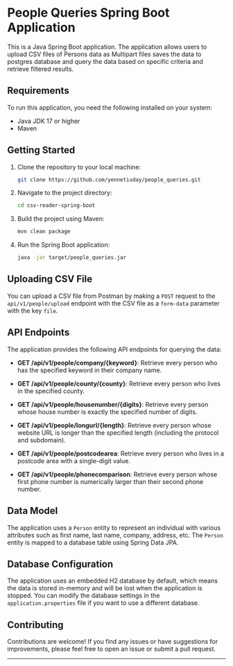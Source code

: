 # People Queries Spring Boot Application

This is a Java Spring Boot application. The application allows users to upload CSV files of Persons data as Multipart files saves the data to postgres database and query the data based on specific criteria and retrieve filtered results.

## Requirements

To run this application, you need the following installed on your system:

- Java JDK 17 or higher
- Maven

## Getting Started

1. Clone the repository to your local machine:

   ```bash
   git clone https://github.com/yennetiuday/people_queries.git
   ```

2. Navigate to the project directory:

   ```bash
   cd csv-reader-spring-boot
   ```

3. Build the project using Maven:

   ```bash
   mvn clean package
   ```

4. Run the Spring Boot application:

   ```bash
   java -jar target/people_queries.jar
   ```

## Uploading CSV File

You can upload a CSV file from Postman by making a `POST` request to the `api/v1/people/upload` endpoint with the CSV file as a `form-data` parameter with the key `file`.

## API Endpoints

The application provides the following API endpoints for querying the data:

- **GET /api/v1/people/company/{keyword}**: Retrieve every person who has the specified keyword in their company name.

- **GET /api/v1/people/county/{county}**: Retrieve every person who lives in the specified county.

- **GET /api/v1/people/housenumber/{digits}**: Retrieve every person whose house number is exactly the specified number of digits.

- **GET /api/v1/people/longurl/{length}**: Retrieve every person whose website URL is longer than the specified length (including the protocol and subdomain).

- **GET /api/v1/people/postcodearea**: Retrieve every person who lives in a postcode area with a single-digit value.

- **GET /api/v1/people/phonecomparison**: Retrieve every person whose first phone number is numerically larger than their second phone number.

## Data Model

The application uses a `Person` entity to represent an individual with various attributes such as first name, last name, company, address, etc. The `Person` entity is mapped to a database table using Spring Data JPA.

## Database Configuration

The application uses an embedded H2 database by default, which means the data is stored in-memory and will be lost when the application is stopped. You can modify the database settings in the `application.properties` file if you want to use a different database.

## Contributing

Contributions are welcome! If you find any issues or have suggestions for improvements, please feel free to open an issue or submit a pull request.

---
